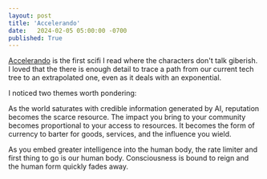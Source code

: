 ```yaml
---
layout: post
title: 'Accelerando'
date:   2024-02-05 05:00:00 -0700
published: True 
---
```


[Accelerando](https://en.wikipedia.org/wiki/Accelerando) is the first scifi I read where the characters don't talk giberish. I loved that the there is enough detail to trace a path from our current tech tree to an extrapolated one, even as it deals with an exponential. 

I noticed two themes worth pondering:

As the world saturates with credible information generated by AI, reputation becomes the scarce resource. The impact you bring to your community becomes proportional to your access to resources. It becomes the form of currency to barter for goods, services, and the influence you wield.

As you embed greater intelligence into the human body, the rate limiter and first thing to go is our human body. Consciousness is bound to reign and the human form quickly fades away. 
